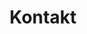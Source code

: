 ---
title: "Kontakt"
description: "Hier finden Sie Möglichkeiten, wie Sie Kontakt zur Freiwilligen Feuerwehr Dorfgütingen aufnehmen können"
bg_image: "images/slider-bg.jpg"
type: contact
---